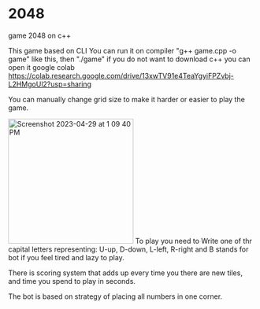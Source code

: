 # 2048
game 2048 on c++ 

This game based on CLI 
You can run it on compiler  "g++ game.cpp -o game" like this, then "./game"
if you do not want to download c++ you can open it google colab https://colab.research.google.com/drive/13xwTV91e4TeaYgyiFPZvbj-L2HMgoUl2?usp=sharing

You can manually change grid size to make it harder or easier to play the game.

<img width="254" alt="Screenshot 2023-04-29 at 1 09 40 PM" src="https://user-images.githubusercontent.com/58412297/235289290-952d9dd4-887b-407c-a8b4-2ce19d0266f7.png">
To play you need to Write one of thr capital letters representing: U-up, D-down, L-left, R-right and B stands for bot if you feel tired and lazy to play.

There is scoring system that adds up every time you there are new tiles, and time you spend to play in seconds.

The bot is based on strategy of placing all numbers in one corner.
